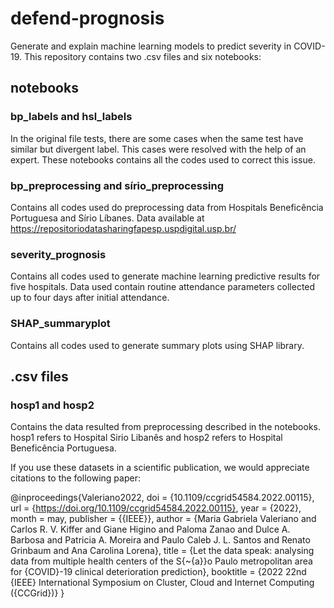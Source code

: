 # defend-prognosis

Generate and explain machine learning models to predict severity in COVID-19.
This repository contains two .csv files and six notebooks:  

## notebooks

### bp_labels and hsl_labels

In the original file tests, there are some cases when the same test have similar but divergent label. 
This cases were resolved with the help of an expert. These notebooks contains all the codes used to correct this issue. 

### bp_preprocessing and sírio_preprocessing

Contains all codes used do preprocessing data from Hospitals Beneficência Portuguesa and Sírio Líbanes.
Data available at https://repositoriodatasharingfapesp.uspdigital.usp.br/

### severity_prognosis 

Contains all codes used to generate machine learning predictive results for five hospitals. 
Data used contain routine attendance parameters collected up to four days after initial attendance.

### SHAP_summaryplot

Contains all codes used to generate summary plots using SHAP library. 

## .csv files

### hosp1 and hosp2

Contains the data resulted from preprocessing described in the notebooks. 
hosp1 refers to Hospital Sirio Libanês and hosp2 refers to Hospital Beneficência Portuguesa.

If you use these datasets in a scientific publication, we would appreciate citations to the following paper:

@inproceedings{Valeriano2022,
  doi = {10.1109/ccgrid54584.2022.00115},
  url = {https://doi.org/10.1109/ccgrid54584.2022.00115},
  year = {2022},
  month = may,
  publisher = {{IEEE}},
  author = {Maria Gabriela Valeriano and Carlos R. V. Kiffer and Giane Higino and Paloma Zanao and Dulce A. Barbosa and Patricia A. Moreira and Paulo Caleb J. L. Santos and Renato Grinbaum and Ana Carolina Lorena},
  title = {Let the data speak: analysing data from multiple health centers of the S{\~{a}}o Paulo metropolitan area for {COVID}-19 clinical deterioration prediction},
  booktitle = {2022 22nd {IEEE} International Symposium on Cluster,  Cloud and Internet Computing ({CCGrid})}
}
